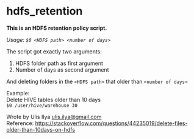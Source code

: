 # hdfs_retention
**This is an HDFS retention policy script.**

*Usage: `$0 <HDFS path> <number of days>`*

The script got exactly two arguments:
1. HDFS folder path as first argument
2. Number of days as second argument

And deleting folders in the `<HDFS path>` that older than `<number of days>`

Example:  
Delete HIVE tables older than 10 days  
`$0 /user/hive/warehouse 30`

Wrote by Ulis Ilya ulis.ilya@gmail.com  
Reference: https://stackoverflow.com/questions/44235019/delete-files-older-than-10days-on-hdfs

